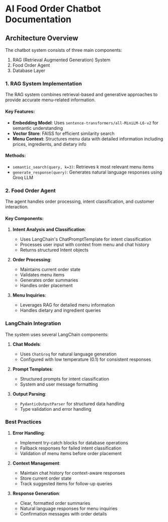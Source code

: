 # AI Food Order Chatbot Documentation

## Architecture Overview

The chatbot system consists of three main components:
1. RAG (Retrieval Augmented Generation) System
2. Food Order Agent
3. Database Layer

### 1. RAG System Implementation

The RAG system combines retrieval-based and generative approaches to provide accurate menu-related information.

#### Key Features:
- **Embedding Model**: Uses `sentence-transformers/all-MiniLM-L6-v2` for semantic understanding
- **Vector Store**: FAISS for efficient similarity search
- **Menu Context**: Structures menu data with detailed information including prices, ingredients, and dietary info

#### Methods:
- `semantic_search(query, k=3)`: Retrieves k most relevant menu items
- `generate_response(query)`: Generates natural language responses using Groq LLM

### 2. Food Order Agent

The agent handles order processing, intent classification, and customer interaction.


#### Key Components:

1. **Intent Analysis and Classification**:
   - Uses LangChain's ChatPromptTemplate for intent classification
   - Processes user input with context from menu and chat history
   - Returns structured Intent objects

2. **Order Processing**:
   - Maintains current order state
   - Validates menu items
   - Generates order summaries
   - Handles order placement

3. **Menu Inquiries**:
   - Leverages RAG for detailed menu information
   - Handles dietary and ingredient queries


### LangChain Integration

The system uses several LangChain components:

1. **Chat Models**:
   - Uses `ChatGroq` for natural language generation
   - Configured with low temperature (0.1) for consistent responses

2. **Prompt Templates**:
   - Structured prompts for intent classification
   - System and user message formatting

3. **Output Parsing**:
   - `PydanticOutputParser` for structured data handling
   - Type validation and error handling

### Best Practices

1. **Error Handling**:
   - Implement try-catch blocks for database operations
   - Fallback responses for failed intent classification
   - Validation of menu items before order placement

2. **Context Management**:
   - Maintain chat history for context-aware responses
   - Store current order state
   - Track suggested items for follow-up queries

3. **Response Generation**:
   - Clear, formatted order summaries
   - Natural language responses for menu inquiries
   - Confirmation messages with order details
